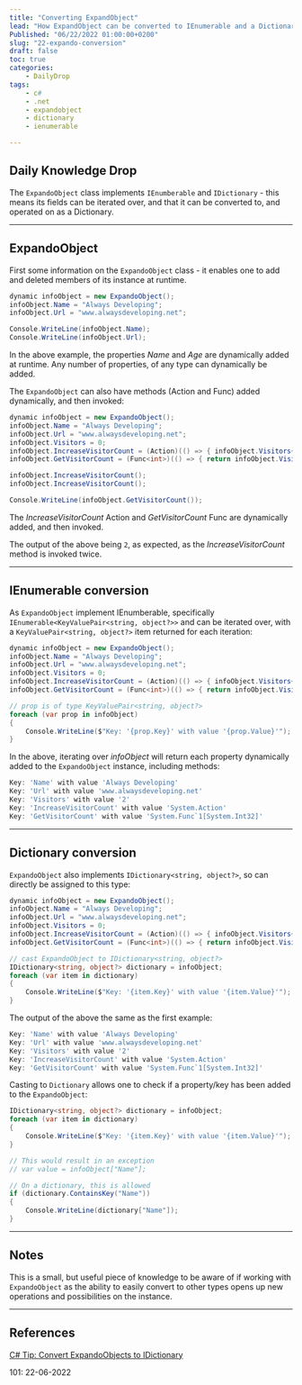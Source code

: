 ```yaml
---
title: "Converting ExpandObject"
lead: "How ExpandObject can be converted to IEnumerable and a Dictionary"
Published: "06/22/2022 01:00:00+0200"
slug: "22-expando-conversion"
draft: false
toc: true
categories:
    - DailyDrop
tags:
    - c#
    - .net
    - expandobject
    - dictionary
    - ienumerable

---
```


## Daily Knowledge Drop

The `ExpandoObject` class implements `IEnumberable` and `IDictionary` - this means its fields can be iterated over, and that it can be converted to, and operated on as a Dictionary.

---

## ExpandoObject

First some information on the `ExpandoObject` class - it enables one to add and deleted members of its instance at runtime. 

``` csharp
dynamic infoObject = new ExpandoObject();
infoObject.Name = "Always Developing";
infoObject.Url = "www.alwaysdeveloping.net";

Console.WriteLine(infoObject.Name);
Console.WriteLine(infoObject.Url);
```

In the above example, the properties _Name_ and _Age_ are dynamically added at runtime. Any number of properties, of any type can dynamically be added.

The `ExpandoObject` can also have methods (Action and Func) added dynamically, and then invoked:

``` csharp
dynamic infoObject = new ExpandoObject();
infoObject.Name = "Always Developing";
infoObject.Url = "www.alwaysdeveloping.net";
infoObject.Visitors = 0;
infoObject.IncreaseVisitorCount = (Action)(() => { infoObject.Visitors++; });
infoObject.GetVisitorCount = (Func<int>)(() => { return infoObject.Visitors; });

infoObject.IncreaseVisitorCount();
infoObject.IncreaseVisitorCount();

Console.WriteLine(infoObject.GetVisitorCount());
```

The _IncreaseVisitorCount_ Action and _GetVisitorCount_ Func are dynamically added, and then invoked.

The output of the above being `2`, as expected, as the _IncreaseVisitorCount_ method is invoked twice.

---

## IEnumerable conversion

As `ExpandoObject` implement IEnumberable, specifically `IEnumerable<KeyValuePair<string, object?>>` and can be iterated over, with a `KeyValuePair<string, object?>` item returned for each iteration:

``` csharp
dynamic infoObject = new ExpandoObject();
infoObject.Name = "Always Developing";
infoObject.Url = "www.alwaysdeveloping.net";
infoObject.Visitors = 0;
infoObject.IncreaseVisitorCount = (Action)(() => { infoObject.Visitors++; });
infoObject.GetVisitorCount = (Func<int>)(() => { return infoObject.Visitors; });

// prop is of type KeyValuePair<string, object?>
foreach (var prop in infoObject)
{
    Console.WriteLine($"Key: '{prop.Key}' with value '{prop.Value}'");
}
```

In the above, iterating over _infoObject_ will return each property dynamically added to the `ExpandoObject` instance, including methods:

``` powershell
Key: 'Name' with value 'Always Developing'
Key: 'Url' with value 'www.alwaysdeveloping.net'
Key: 'Visitors' with value '2'
Key: 'IncreaseVisitorCount' with value 'System.Action'
Key: 'GetVisitorCount' with value 'System.Func`1[System.Int32]'
```

---

## Dictionary conversion

`ExpandoObject` also implements `IDictionary<string, object?>`, so can directly be assigned to this type:

``` csharp
dynamic infoObject = new ExpandoObject();
infoObject.Name = "Always Developing";
infoObject.Url = "www.alwaysdeveloping.net";
infoObject.Visitors = 0;
infoObject.IncreaseVisitorCount = (Action)(() => { infoObject.Visitors++; });
infoObject.GetVisitorCount = (Func<int>)(() => { return infoObject.Visitors; });

// cast ExpandoObject to IDictionary<string, object?>
IDictionary<string, object?> dictionary = infoObject;
foreach (var item in dictionary)
{
    Console.WriteLine($"Key: '{item.Key}' with value '{item.Value}'");
}
```

The output of the above the same as the first example:

``` powershell
Key: 'Name' with value 'Always Developing'
Key: 'Url' with value 'www.alwaysdeveloping.net'
Key: 'Visitors' with value '2'
Key: 'IncreaseVisitorCount' with value 'System.Action'
Key: 'GetVisitorCount' with value 'System.Func`1[System.Int32]'
```

Casting to `Dictionary` allows one to check if a property/key has been added to the `ExpandoObject`:

``` csharp
IDictionary<string, object?> dictionary = infoObject;
foreach (var item in dictionary)
{
    Console.WriteLine($"Key: '{item.Key}' with value '{item.Value}'");
}

// This would result in an exception
// var value = infoObject["Name"];

// On a dictionary, this is allowed
if (dictionary.ContainsKey("Name"))
{
    Console.WriteLine(dictionary["Name"]);
}
```

---

## Notes

This is a small, but useful piece of knowledge to be aware of if working with `ExpandoObject` as the ability to easily convert to other types opens up new operations and possibilities on the instance.

---

## References

[C# Tip: Convert ExpandoObjects to IDictionary](https://www.code4it.dev/csharptips/expandoobject-to-dictionary)  

<?# DailyDrop ?>101: 22-06-2022<?#/ DailyDrop ?>

